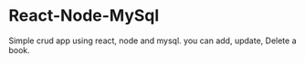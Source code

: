 # React-Node-MySql
Simple crud app using react, node and mysql. you can add, update, Delete a book.
